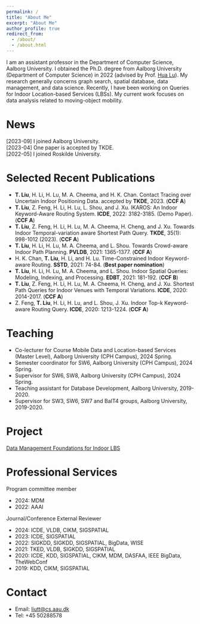 ```yaml
---
permalink: /
title: "About Me"
excerpt: "About Me"
author_profile: true
redirect_from: 
  - /about/
  - /about.html
---
```


I am an assistant professor in the Department of Computer Science, Aalborg University. I obtained the Ph.D. degree from Aalborg University (Department of Computer Science) in 2022 (advised by Prof. [Hua Lu](https://luhua.ruc.dk/)). My research generally concerns graph search, spatial database, data management, and data science. Recently, I have been working on Queries for Indoor Location-based Services (LBSs). My current work focuses on data analysis related to moving-object mobility.

News
===
\[2023-09\] I joined Aalborg University. <br>
\[2023-04\] One paper is accepted by TKDE. <br>
\[2022-05\] I joined Roskilde University. <br>

<!-- Education
======
* PhD in Computer Science, Aalborg University, Denmark, 2022.
* MSc in Computer Science and Technology, Jilin University, China, 2018.
* BSc in Communication Engineering, Jilin University, China, 2015. -->

<!-- International Study Experience
=====
* Apr. 2021 - Aug. 2021: Abroad (virtual) stay in the Faculty of Information Technology, Monash University, Australia.
* Sep. 2016 - Jul. 2017: Joint training of Postgraduate Student in the Department of Computer Science and Technology, ITMO University, St Petersburg, Russia. -->

Selected Recent Publications
===
<!-- See my [VBN at AAU.](https://vbn.aau.dk/en/persons/145323) -->

* __T. Liu__, H. Li, H. Lu, M. A. Cheema, and H. K. Chan. Contact Tracing over Uncertain Indoor Positioning Data. accepted by __TKDE__, 2023. (__CCF A__)
* __T. Liu__, Z. Feng, H. Li, H. Lu, L. Shou, and J. Xu. IKAROS: An Indoor Keyword-Aware Routing System. __ICDE__, 2022: 3182-3185. (Demo Paper). (__CCF A__)
* __T. Liu__, Z. Feng, H. Li, H. Lu, M. A. Cheema, H. Cheng, and J. Xu. Towards Indoor Temporal-variation aware Shortest Path Query. __TKDE__, 35(1): 998-1012 (2023). (__CCF A__)
* __T. Liu__, H. Li, H. Lu, M. A. Cheema, and L. Shou. Towards Crowd-aware Indoor Path Planning. __PVLDB__, 2021: 1365-1377. (__CCF A__)
* H. K. Chan, __T. Liu__, H. Li, and H. Lu. Time-Constrained Indoor Keyword-aware Routing. __SSTD__, 2021: 74-84. (__Best paper nomination__)
* __T. Liu__, H. Li, H. Lu, M. A. Cheema, and L. Shou. Indoor Spatial Queries: Modeling, Indexing, and Processing. __EDBT__, 2021: 181-192. (__CCF B__)
* __T. Liu__, Z. Feng, H. Li, H. Lu, M. A. Cheema, H. Cheng, and J. Xu. Shortest Path Queries for Indoor Venues with Temporal Variations. __ICDE__, 2020: 2014-2017. (__CCF A__)
* Z. Feng, __T. Liu__, H. Li, H. Lu, and L. Shou, J. Xu. Indoor Top-k Keyword-aware Routing Query. __ICDE__, 2020: 1213-1224. (__CCF A__)

<!-- Technical Reports
* __Tiantian Liu__, Huan Li, Hua Lu, Muhammad Aamir Cheema, Lidan Shou. Towards Crowd-aware Indoor Path Planning(Extended Version). CoRR abs/2104.05480 (2021).
* __Tiantian Liu__, Huan Li, Hua Lu, Muhammad Aamir Cheema, Lidan Shou. An Experimental Analysis of Indoor Spatial Queries: Modeling, Indexing, and Processing. CoRR abs/2010.03910 (2020) -->
  
Teaching
===
* Co-lecturer for Course Mobile Data and Location-based Services (Master Level), Aalborg University (CPH Campus), 2024 Spring.
* Semester coordinator for SW6, Aalborg University (CPH Campus), 2024 Spring.
* Supervisor for SW6, SW8, Aalborg University (CPH Campus), 2024 Spring.
* Teaching assistant for Database Development, Aalborg University, 2019-2020.
* Supervisor for SW3, SW6, SW7 and BaIT4 groups, Aalborg University, 2019-2020.
  
Project
===
[Data Management Foundations for Indoor LBS](https://indoorlbs.github.io)

Professional Services
===
Program committee member

* 2024: MDM
* 2022: AAAI

Journal/Conference External Reviewer

* 2024: ICDE, VLDB, CIKM, SIGSPATIAL
* 2023: ICDE, SIGSPATIAL
* 2022: SIGKDD, SIGKDD, SIGSPATIAL, BigData, WISE
* 2021: TKED, VLDB, SIGKDD, SIGSPATIAL
* 2020: ICDE, KDD, SIGSPATIAL, CIKM, MDM, DASFAA, IEEE BigData, TheWebConf
* 2019: KDD, CIKM, SIGSPATIAL

Contact
===
* Email: liutt@cs.aau.dk
* Tel: +45 50288578
  
